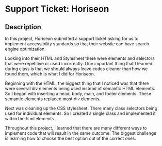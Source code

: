 # Support Ticket: Horiseon

## Description

In this project, Horiseon submitted a support ticket asking for us to implement accessibility standards so that their website can have search engine optimization.

Looking into their HTML and Stylesheet there were elements and selectors that were repetitive or used incorrectly. One important thing that I learned during class is that we should always leave codes cleaner than how we found them, which is what I did for Horiseon. 

Beginning with the HTML, the biggest thing that I noticed was that there were several div elements being used instead of semantic HTML elements. So I began with inserting a head, body, main, and footer elements. These semantic elements replaced most div elements.

Next was cleaning up the CSS stylesheet. There many class selectors being used for individual elements. So I created a single class and implemented it within the html elements. 

Throughout this project, I learned that there are many different ways to implement code that will result in the same outcome. The biggest challenge is learning how to choose the best option out of the correct ones.
